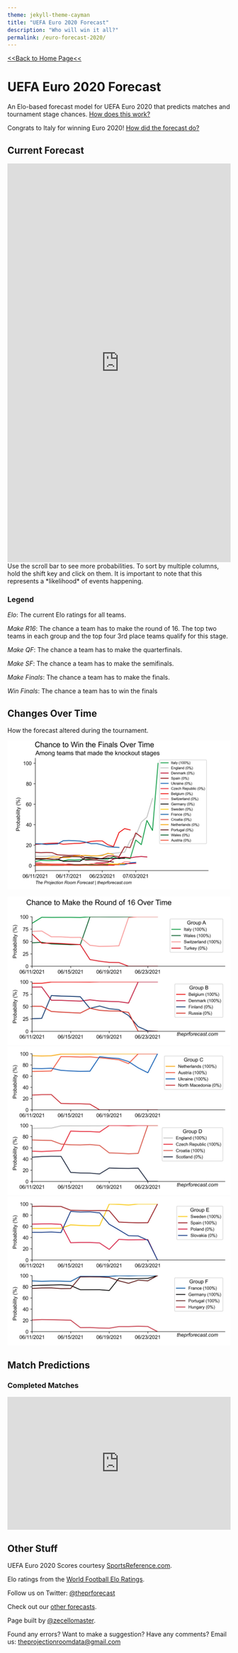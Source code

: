 ```yaml
---
theme: jekyll-theme-cayman
title: "UEFA Euro 2020 Forecast"
description: "Who will win it all?"
permalink: /euro-forecast-2020/
---
```

<meta name="twitter:card" content="summary">
<meta property="og:image" content="https://raw.githubusercontent.com/zecellomaster/the-projection-room/master/Preview%20Photos/Euro%20Icon.jpg">

[<<Back to Home Page<<](https://zecellomaster.github.io/the-projection-room/)

# UEFA Euro 2020 Forecast
An Elo-based forecast model for UEFA Euro 2020 that predicts matches and tournament stage chances. [How does this work?](https://zecellomaster.github.io/the-projection-room/euro-forecast-2020/methodology)

Congrats to Italy for winning Euro 2020! [How did the forecast do?](https://zecellomaster.github.io/the-projection-room/euro-forecast-2020/review/)

## Current Forecast
<iframe id="igraph" align="left" scrolling="yes" style="border:none;" seamless="seamless" src="https://zecellomaster.github.io/tprdatarepo/2020%20Euros/EuroTable.html" height="900" width="100%"></iframe>
Use the scroll bar to see more probabilities. To sort by multiple columns, hold the shift key and click on them.
It is important to note that this represents a *likelihood* of events happening.

### Legend
*Elo*: The current Elo ratings for all teams.

*Make R16*: The chance a team has to make the round of 16. The top two teams in each group and the top four 3rd place teams qualify for this stage.

*Make QF*: The chance a team has to make the quarterfinals.

*Make SF*: The chance a team has to make the semifinals.

*Make Finals*: The chance a team has to make the finals.

*Win Finals*: The chance a team has to win the finals

## Changes Over Time
How the forecast altered during the tournament.

![Chance to Win the Finals](https://raw.githubusercontent.com/zecellomaster/tprdatarepo/main/2020%20Euros/Win%20Finals%20Overtime.jpg)

![Chance to Make the Round of 16: Groups A/B](https://raw.githubusercontent.com/zecellomaster/tprdatarepo/main/2020%20Euros/Make%20R16%20Overtime%20Groups%20A%20B.jpg)
![Chance to Make the Round of 16: Groups C/D](https://raw.githubusercontent.com/zecellomaster/tprdatarepo/main/2020%20Euros/Make%20R16%20Overtime%20Groups%20C%20D.jpg)
![Chance to Make the Round of 16: Groups E/F](https://raw.githubusercontent.com/zecellomaster/tprdatarepo/main/2020%20Euros/Make%20R16%20Overtime%20Groups%20E%20F.jpg)

## Match Predictions

### Completed Matches
<iframe id="igraph" align="center" scrolling="yes" style="border:none;" seamless="seamless" src="https://zecellomaster.github.io/tprdatarepo/2020%20Euros/FinishedGames.html" height="300" width="100%"></iframe>


## Other Stuff
UEFA Euro 2020 Scores courtesy [SportsReference.com](https://fbref.com/en/comps/676/schedule/UEFA-Euro-Scores-and-Fixtures).

Elo ratings from the [World Football Elo Ratings](https://www.eloratings.net/).

Follow us on Twitter: [@theprforecast](https://twitter.com/theprforecast)

Check out our [other forecasts](https://zecellomaster.github.io/the-projection-room).

Page built by [@zecellomaster](https://twitter.com/zecellomaster).

Found any errors? Want to make a suggestion? Have any comments? Email us: [theprojectionroomdata@gmail.com](mailto:theprojectionroomdata@gmail.com)
